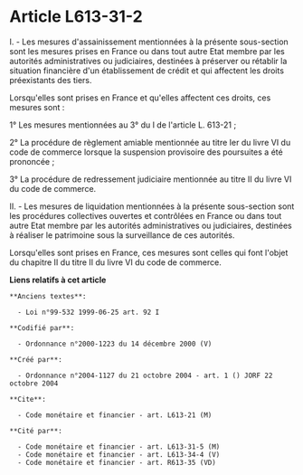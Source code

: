 # Article L613-31-2

I. - Les mesures d'assainissement mentionnées à la présente sous-section sont les mesures prises en France ou dans tout autre
Etat membre par les autorités administratives ou judiciaires, destinées à préserver ou rétablir la situation financière d'un
établissement de crédit et qui affectent les droits préexistants des tiers.

Lorsqu'elles sont prises en France et qu'elles affectent ces droits, ces mesures sont :

1° Les mesures mentionnées au 3° du I de l'article L. 613-21 ;

2° La procédure de règlement amiable mentionnée au titre Ier du livre VI du code de commerce lorsque la suspension provisoire
des poursuites a été prononcée ;

3° La procédure de redressement judiciaire mentionnée au titre II du livre VI du code de commerce.

II. - Les mesures de liquidation mentionnées à la présente sous-section sont les procédures collectives ouvertes et
contrôlées en France ou dans tout autre Etat membre par les autorités administratives ou judiciaires, destinées à réaliser le
patrimoine sous la surveillance de ces autorités.

Lorsqu'elles sont prises en France, ces mesures sont celles qui font l'objet du chapitre II du titre II du livre VI du code
de commerce.

**Liens relatifs à cet article**

	**Anciens textes**:

	  - Loi n°99-532 1999-06-25 art. 92 I

	**Codifié par**:

	  - Ordonnance n°2000-1223 du 14 décembre 2000 (V)

	**Créé par**:

	  - Ordonnance n°2004-1127 du 21 octobre 2004 - art. 1 () JORF 22 octobre 2004

	**Cite**:

	  - Code monétaire et financier - art. L613-21 (M)

	**Cité par**:

	  - Code monétaire et financier - art. L613-31-5 (M)
	  - Code monétaire et financier - art. L613-34-4 (V)
	  - Code monétaire et financier - art. R613-35 (VD)
